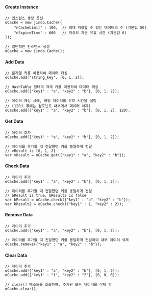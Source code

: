 #### Create Instance

	// 인스턴스 생성 옵션
	oCache = new jindo.Cache({
		"nCacheLimit" : 100,  // 최대 저장할 수 있는 데이터의 수 (기본값 50)
		"nExpireTime" : 600   // 캐쉬의 기본 유효 시간 (기본값 0)
	});
	
	// 일반적인 인스턴스 생성
	oCache = new jindo.Cache();
	
#### Add Data

	// 문자열 키를 이용하여 데이터 캐싱
	oCache.add("string_key", [0, 1, 2]);
	
	// HashTable 형태의 객체 키를 이용하여 데이터 캐싱
	oCache.add({"key1" : "a", "key2" : "b"}, [0, 1, 2]);
	
	// 데이터 캐싱 시에, 해당 데이터의 유효 시간을 설정
	// (120초 후에는 컴포넌트 내부에서 데이터 삭제)
	oCache.add({"key1" : "a", "key2" : "b"}, [0, 1, 2], 120);
	
#### Get Data

	// 데이터 추가
	oCache.add({"key1" : "a", "key2" : "b"}, [0, 1, 2]);
	
	// 데이터를 추가할 때 전달했던 키를 동일하게 전달
	// vResult is [0, 1, 2]
	var vResult = oCache.get({"key1" : "a", "key2" : "b"});

#### Check Data

	// 데이터 추가
	oCache.add({"key1" : "a", "key2" : "b"}, [0, 1, 2]);
	
	// 데이터를 추가할 때 전달했던 키를 동일하게 전달
	// bResult is true, bResult2 is false
	var bResult = oCache.check({"key1" : "a", "key2" : "b"});
	var bResult2 = oCache.check({"key1" : 1, "key2" : 2});
	
#### Remove Data

	// 데이터 추가
	oCache.add({"key1" : "a", "key2" : "b"}, [0, 1, 2]);
	
	// 데이터를 추가할 때 전달했던 키를 동일하게 전달하여 내부 데이터 삭제
	oCache.remove({"key1" : "a", "key2" : "b"});
	
#### Clear Data

	// 데이터 추가
	oCache.add({"key1" : "a", "key2" : "b"}, [0, 1, 2]);
	oCache.add({"key1" : "1", "key2" : "2"}, [0, 0, 0]);
	
	// clear() 메소드를 호출하여, 추가된 모든 데이터를 삭제 함
	oCache.clear();
